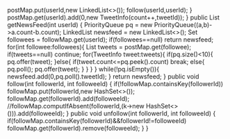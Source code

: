 postMap.put(userId,new LinkedList<>());
follow(userId,userId);
}
postMap.get(userId).add(0,new TweetInfo(count++,tweetId));
}
public List<Integer> getNewsFeed(int userId) {
PriorityQueue<TweetInfo> pq = new PriorityQueue<TweetInfo>((a,b)->a.count-b.count);
LinkedList<Integer> newsfeed = new LinkedList<>();
Set<Integer> followees = followMap.get(userId);
if(followees==null)
return newsfeed;
for(int followee:followees){
List<TweetInfo> tweets = postMap.get(followee);
if(tweets==null)
continue;
for(TweetInfo tweet:tweets){
if(pq.size()<10){
pq.offer(tweet);
}else{
if(tweet.count<=pq.peek().count)
break;
else{
pq.poll();
pq.offer(tweet);
}
}
}
}
while(!pq.isEmpty()){
newsfeed.add(0,pq.poll().tweetId);
}
return newsfeed;
}
public void follow(int followerId, int followeeId) {
if(!followMap.containsKey(followerId))
followMap.put(followerId,new HashSet<>());
followMap.get(followerId).add(followeeId);
//followMap.computIfAbsent(followerId,(k->new HashSet<>())).add(followeeId);
}
public void unfollow(int followerId, int followeeId) {
if(followMap.containsKey(followerId)&&followerId!=followeeId)
followMap.get(followerId).remove(followeeId);
}
}
​
​